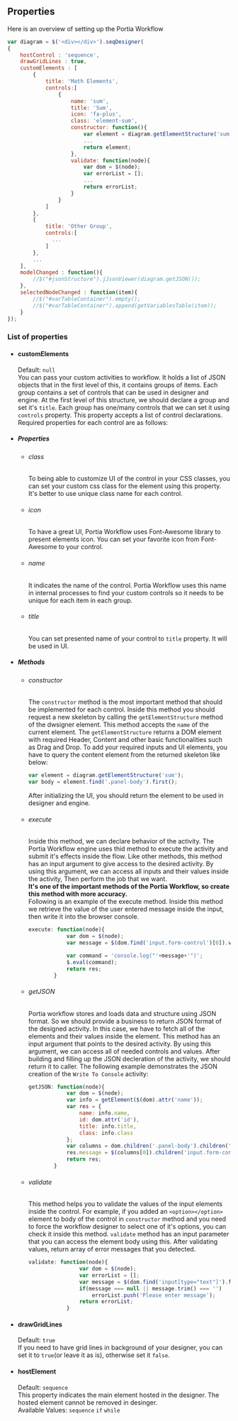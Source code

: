 ## Properties
Here is an overview of setting up the Portia Workflow

  ``` javascript
  var diagram = $('<div></div>').seqDesigner(
  {
      hostControl : 'sequence',
      drawGridLines : true,
      customElements : [
          {
              title: 'Math Elements',
              controls:[
                  {
                      name: 'sum',
                      title: 'Sum',
                      icon: 'fa-plus',
                      class: 'element-sum',
                      constructor: function(){
                          var element = diagram.getElementStructure('sum');
                          ...
                          return element;
                      },
                      validate: function(node){
                          var dom = $(node);
                          var errorList = [];
                          ...
                          return errorList;
                      }
                  }
              ]
          },
          {
              title: 'Other Group',
              controls:[
                ...
              ]
          },
          ...
      ],
      modelChanged : function(){
          //$("#jsonStructure").jJsonViewer(diagram.getJSON());
      },
      selectedNodeChanged : function(item){
          //$("#varTableContainer").empty();
          //$("#varTableContainer").append(getVariablesTable(item));
      }
  });
  ```
     
### List of properties

- #### customElements
    Default: `null`  
  You can pass your custom activities to workflow. It holds a list of JSON objects that in the first level of this, it contains groups of items. Each group contains a set of controls that can be used in designer and engine.
  At the first level of this structure, we should declare a group and set it's `title`. Each group has one/many controls that we can set it using `controls` property. This property accepts a list of control declarations. Required properties for each control are as follows:
- ##### Properties
  - ###### class
    To being able to customize UI of the control in your CSS classes, you can set your custom css class for the element using this property. It's better to use unique class name for each control.
  - ###### icon
    To have a great UI, Portia Workflow uses Font-Awesome library to present elements icon. You can set your favorite icon from Font-Awesome to your control.
  - ###### name
    It indicates the name of the control. Portia Workflow uses this name in internal processes to find your custom controls so it needs to be unique for each item in each group.
  - ###### title
    You can set presented name of your control to `title` property. It will be used in UI.
- ##### Methods
  - ###### constructor
    The `constructor` method is the most important method that should be implemented for each control. Inside this method you should request a new skeleton by calling the `getElementStructure` method of the dwsigner element. This method accepts the `name` of the current element. The `getElementStructure` returns a DOM element with required Header, Content and other basic functionalities such as Drag and Drop. To add your required inputs and UI elements, you have to query the content element from the returned skeleton like below:
    ``` js
    var element = diagram.getElementStructure('sum');
    var body = element.find('.panel-body').first();
    ```
    After initializing the UI, you should return the element to be used in designer and engine.

  - ###### execute
    Inside this method, we can declare behavior of the activity. The Portia Workflow engine uses thid method to execute the activity and submit it's effects inside the flow. Like other methods, this method has an input argument to give access to the desired activity. By using this argument, we can access all inputs and their values inside the activity, Then perform the job that we want.  
    **It's one of the important methods of the Portia Workflow, so create this method with more accuracy.**  
    Following is an example of the execute method. Inside this method we retrieve the value of the user entered message inside the input, then write it into the browser console.
    ``` js  
    execute: function(node){
                var dom = $(node);
                var message = $(dom.find('input.form-control')[0]).val();

                var command = 'console.log("'+message+'")';
                $.eval(command);
                return res;
            }
    ```

  - ###### getJSON
    Portia workflow stores and loads data and structure using JSON format. So we should provide a business to return JSON format of the designed activity. In this case, we have to fetch all of the elements and their values inside the element. This method has an input argument that points to the desired activity. By using this argument, we can access all of needed controls and values. After building and filling up the JSON decleration of the activity, we should return it to caller. The following example demonstrates the JSON creation of the `Write To Console` activity:
    ``` js  
    getJSON: function(node){
                var dom = $(node);
                var info = getElement($(dom).attr('name'));
                var res = {
                    name: info.name,
                    id: dom.attr('id'),
                    title: info.title,
                    class: info.class
                };
                var columns = dom.children('.panel-body').children('.sequence-row').children('.column');
                res.message = $(columns[0]).children('input.form-control').val();
                return res;
            }
    ```

  - ###### validate
    This method helps you to validate the values of the input elements inside the control. For example, if you added an `<option></option>` element to body of the control in `constructor` method and you need to force the workflow designer to select one of it's options, you can check it inside this method. `validate` method has an input parameter that you can access the element body using this. After validating values, return array of error messages that you detected.
    ``` js
    validate: function(node){
                    var dom = $(node);                    
                    var errorList = [];
                    var message = $(dom.find('input[type="text"]').first()).val();
                    if(message === null || message.trim() === '')
                        errorList.push('Please enter message');
                    return errorList;
                }
    ```

- #### drawGridLines
    Default: `true`  
If you need to have grid lines in background of your designer, you can set it to `true`(or leave it as is), otherwise set it `false`.

- #### hostElement
  Default: `sequence`  
This property indicates the main element hosted in the designer. The hosted element cannot be removed in desinger.  
Available Values: 
  `sequence`
  `if`
  `while`